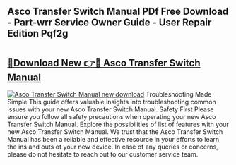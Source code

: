 ## Asco Transfer Switch Manual PDf Free Download - Part-wrr Service Owner Guide - User Repair Edition Pqf2g

# <h2><a href="http://bc16012.oget.top/?id=Asco+Transfer+Switch+Manual">🔗Download New 👉🔴 Asco Transfer Switch Manual</a></h2>

[![Asco Transfer Switch Manual new download](https://i.imgur.com/5g1atiW.png)](http://bc16012.oget.top/?id=Asco+Transfer+Switch+Manual)
Troubleshooting Made Simple This guide offers valuable insights into troubleshooting common issues with your new Asco Transfer Switch Manual. Safety First Please ensure you follow all safety precautions when operating your new Asco Transfer Switch Manual. Explore the possibilities of list of features with your new Asco Transfer Switch Manual. We trust that the Asco Transfer Switch Manual has been a reliable and effective resource in your efforts to learn the ins and outs of your new device. In case of any queries or concerns, please do not hesitate to reach out to our customer service team.
